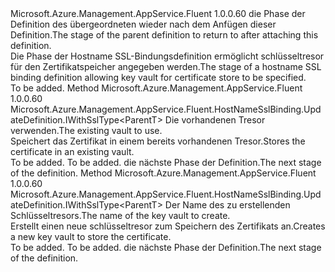 <Type Name="IWithKeyVault&lt;ParentT&gt;" FullName="Microsoft.Azure.Management.AppService.Fluent.HostNameSslBinding.UpdateDefinition.IWithKeyVault&lt;ParentT&gt;">
  <TypeSignature Language="C#" Value="public interface IWithKeyVault&lt;ParentT&gt;" />
  <TypeSignature Language="ILAsm" Value=".class public interface auto ansi abstract IWithKeyVault`1&lt;ParentT&gt;" />
  <TypeSignature Language="DocId" Value="T:Microsoft.Azure.Management.AppService.Fluent.HostNameSslBinding.UpdateDefinition.IWithKeyVault`1" />
  <TypeSignature Language="VB.NET" Value="Public Interface IWithKeyVault(Of ParentT)" />
  <TypeSignature Language="F#" Value="type IWithKeyVault&lt;'ParentT&gt; = interface" />
  <AssemblyInfo>
    <AssemblyName>Microsoft.Azure.Management.AppService.Fluent</AssemblyName>
    <AssemblyVersion>1.0.0.60</AssemblyVersion>
  </AssemblyInfo>
  <TypeParameters>
    <TypeParameter Name="ParentT" />
  </TypeParameters>
  <Interfaces />
  <Docs>
    <typeparam name="ParentT"><span data-ttu-id="5fe6b-101">die Phase der Definition des übergeordneten wieder nach dem Anfügen dieser Definition.</span><span class="sxs-lookup"><span data-stu-id="5fe6b-101">The stage of the parent definition to return to after attaching this definition.</span></span></typeparam>
    <summary>
            <span data-ttu-id="5fe6b-102">Die Phase der Hostname SSL-Bindungsdefinition ermöglicht schlüsseltresor für den Zertifikatspeicher angegeben werden.</span><span class="sxs-lookup"><span data-stu-id="5fe6b-102">The stage of a hostname SSL binding definition allowing key vault for certificate store to be specified.</span></span>
            </summary>
    <remarks>To be added.</remarks>
  </Docs>
  <Members>
    <Member MemberName="WithExistingKeyVault">
      <MemberSignature Language="C#" Value="public Microsoft.Azure.Management.AppService.Fluent.HostNameSslBinding.UpdateDefinition.IWithSslType&lt;ParentT&gt; WithExistingKeyVault (Microsoft.Azure.Management.KeyVault.Fluent.IVault vault);" />
      <MemberSignature Language="ILAsm" Value=".method public hidebysig newslot virtual instance class Microsoft.Azure.Management.AppService.Fluent.HostNameSslBinding.UpdateDefinition.IWithSslType`1&lt;!ParentT&gt; WithExistingKeyVault(class Microsoft.Azure.Management.KeyVault.Fluent.IVault vault) cil managed" />
      <MemberSignature Language="DocId" Value="M:Microsoft.Azure.Management.AppService.Fluent.HostNameSslBinding.UpdateDefinition.IWithKeyVault`1.WithExistingKeyVault(Microsoft.Azure.Management.KeyVault.Fluent.IVault)" />
      <MemberSignature Language="VB.NET" Value="Public Function WithExistingKeyVault (vault As IVault) As IWithSslType(Of ParentT)" />
      <MemberSignature Language="F#" Value="abstract member WithExistingKeyVault : Microsoft.Azure.Management.KeyVault.Fluent.IVault -&gt; Microsoft.Azure.Management.AppService.Fluent.HostNameSslBinding.UpdateDefinition.IWithSslType&lt;'ParentT&gt;" Usage="iWithKeyVault.WithExistingKeyVault vault" />
      <MemberType>Method</MemberType>
      <AssemblyInfo>
        <AssemblyName>Microsoft.Azure.Management.AppService.Fluent</AssemblyName>
        <AssemblyVersion>1.0.0.60</AssemblyVersion>
      </AssemblyInfo>
      <ReturnValue>
        <ReturnType>Microsoft.Azure.Management.AppService.Fluent.HostNameSslBinding.UpdateDefinition.IWithSslType&lt;ParentT&gt;</ReturnType>
      </ReturnValue>
      <Parameters>
        <Parameter Name="vault" Type="Microsoft.Azure.Management.KeyVault.Fluent.IVault" />
      </Parameters>
      <Docs>
        <param name="vault"><span data-ttu-id="5fe6b-103">Die vorhandenen Tresor verwenden.</span><span class="sxs-lookup"><span data-stu-id="5fe6b-103">The existing vault to use.</span></span></param>
        <summary>
            <span data-ttu-id="5fe6b-104">Speichert das Zertifikat in einem bereits vorhandenen Tresor.</span><span class="sxs-lookup"><span data-stu-id="5fe6b-104">Stores the certificate in an existing vault.</span></span>
            </summary>
        <returns>To be added.</returns>
        <remarks>To be added.</remarks>
        <return><span data-ttu-id="5fe6b-105">die nächste Phase der Definition.</span><span class="sxs-lookup"><span data-stu-id="5fe6b-105">The next stage of the definition.</span></span></return>
      </Docs>
    </Member>
    <Member MemberName="WithNewKeyVault">
      <MemberSignature Language="C#" Value="public Microsoft.Azure.Management.AppService.Fluent.HostNameSslBinding.UpdateDefinition.IWithSslType&lt;ParentT&gt; WithNewKeyVault (string vaultName);" />
      <MemberSignature Language="ILAsm" Value=".method public hidebysig newslot virtual instance class Microsoft.Azure.Management.AppService.Fluent.HostNameSslBinding.UpdateDefinition.IWithSslType`1&lt;!ParentT&gt; WithNewKeyVault(string vaultName) cil managed" />
      <MemberSignature Language="DocId" Value="M:Microsoft.Azure.Management.AppService.Fluent.HostNameSslBinding.UpdateDefinition.IWithKeyVault`1.WithNewKeyVault(System.String)" />
      <MemberSignature Language="VB.NET" Value="Public Function WithNewKeyVault (vaultName As String) As IWithSslType(Of ParentT)" />
      <MemberSignature Language="F#" Value="abstract member WithNewKeyVault : string -&gt; Microsoft.Azure.Management.AppService.Fluent.HostNameSslBinding.UpdateDefinition.IWithSslType&lt;'ParentT&gt;" Usage="iWithKeyVault.WithNewKeyVault vaultName" />
      <MemberType>Method</MemberType>
      <AssemblyInfo>
        <AssemblyName>Microsoft.Azure.Management.AppService.Fluent</AssemblyName>
        <AssemblyVersion>1.0.0.60</AssemblyVersion>
      </AssemblyInfo>
      <ReturnValue>
        <ReturnType>Microsoft.Azure.Management.AppService.Fluent.HostNameSslBinding.UpdateDefinition.IWithSslType&lt;ParentT&gt;</ReturnType>
      </ReturnValue>
      <Parameters>
        <Parameter Name="vaultName" Type="System.String" />
      </Parameters>
      <Docs>
        <param name="vaultName"><span data-ttu-id="5fe6b-106">Der Name des zu erstellenden Schlüsseltresors.</span><span class="sxs-lookup"><span data-stu-id="5fe6b-106">The name of the key vault to create.</span></span></param>
        <summary>
            <span data-ttu-id="5fe6b-107">Erstellt einen neue schlüsseltresor zum Speichern des Zertifikats an.</span><span class="sxs-lookup"><span data-stu-id="5fe6b-107">Creates a new key vault to store the certificate.</span></span>
            </summary>
        <returns>To be added.</returns>
        <remarks>To be added.</remarks>
        <return><span data-ttu-id="5fe6b-108">die nächste Phase der Definition.</span><span class="sxs-lookup"><span data-stu-id="5fe6b-108">The next stage of the definition.</span></span></return>
      </Docs>
    </Member>
  </Members>
</Type>